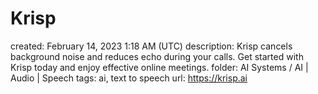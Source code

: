 # Krisp

created: February 14, 2023 1:18 AM (UTC)
description: Krisp cancels background noise and reduces echo during your calls. Get started with Krisp today and enjoy effective online meetings.
folder: AI Systems / AI | Audio | Speech
tags: ai, text to speech
url: https://krisp.ai